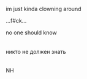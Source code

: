 im just kinda clowning around



...f#ck...



no one
should know 
######
никто не
должен знать 

######
NH
######
